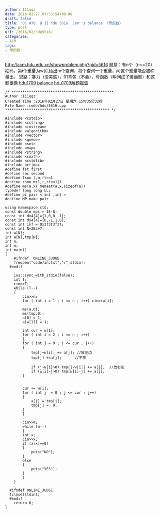 ```yaml
---
author: 111qqz
date: 2016-02-27 07:53:54+00:00
draft: false
title: 'BC #70  B || hdu 5616  Jam''s balance （母函数）'
type: post
url: /2016/02/hdu5616/
categories:
- ACM
tags:
- 母函数
---
```


http://acm.hdu.edu.cn/showproblem.php?pid=5616
题意：有n个（n<=20）砝码，第i个重量为w[i],给出m个查询，每个查询一个重量，问这个重量能否被称量出。
思路：暴力（没美感），01背包（不会），母函数（瞬间成了傻逼题）和这题很像
[hdu1709 balance](http://acm.hdu.edu.cn/showproblem.php?pid=1709)
[hdu1709解题报告](https://111qqz.com/wordpress/2016/02/hdu1709/)

 

    
    /* ***********************************************
    Author :111qqz
    Created Time :2016年02月27日 星期六 15时35分32秒
    File Name :code/hdu/5616.cpp
    ************************************************ */
    
    #include <cstdio>
    #include <cstring>
    #include <iostream>
    #include <algorithm>
    #include <vector>
    #include <queue>
    #include <set>
    #include <map>
    #include <string>
    #include <cmath>
    #include <cstdlib>
    #include <ctime>
    #define fst first
    #define sec second
    #define lson l,m,rt<<1
    #define rson m+1,r,rt<<1|1
    #define ms(a,x) memset(a,x,sizeof(a))
    typedef long long LL;
    #define pi pair < int ,int >
    #define MP make_pair
    
    using namespace std;
    const double eps = 1E-8;
    const int dx4[4]={1,0,0,-1};
    const int dy4[4]={0,-1,1,0};
    const int inf = 0x3f3f3f3f;
    const int N=2E3+7;
    int w[N];
    int a[N],tmp[N];
    int n;
    int m;
    int main()
    {
    	#ifndef  ONLINE_JUDGE 
    	freopen("code/in.txt","r",stdin);
      #endif
    
    	ios::sync_with_stdio(false);
    	int T;
    	cin>>T;
    	while (T--)
    	{
    	    cin>>n;
    	    for ( int i = 1 ; i <= n ; i++) cin>>w[i];
    
    	    ms(a,0);
    	    ms(tmp,0);
    	    a[0] = 1;
    	    a[w[1]] = 1;
    
    	    int cur = w[1];
    	    for ( int i = 2 ; i <= n ; i++)
    	    {
    		for ( int j = 0 ; j <= cur ; j++)
    		{
    		    tmp[j+w[i]] += a[j]; //放左边
    		    tmp[j] +=a[j];      //不放
    
    		    if (j-w[i]>0) tmp[j-w[i]] += a[j];  //放右边
    		    if (w[i]-j>0) tmp[w[i]-j] += a[j];
    		}
    
    
    		cur += w[i];
    		for ( int j  = 0 ; j <= cur ; j++)
    		{
    		    a[j] = tmp[j];
    		    tmp[j] =  0;
    		}
    	    }
    
    	    cin>>m;
    	    while (m--)
    	    {
    		int x;
    		cin>>x;
    		if (a[x]==0)
    		{
    		    puts("NO");
    		}
    		else
    		{
    		    puts("YES");
    		}
    	    }
    	}
    
      #ifndef ONLINE_JUDGE  
      fclose(stdin);
      #endif
        return 0;
    }
    





